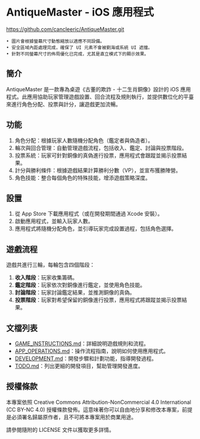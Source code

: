 # AntiqueMaster - iOS 應用程式

https://github.com/cancleeric/AntiqueMaster.git

    • 圖片會根據螢幕尺寸動態縮放以適應不同設備。
    • 安全區域內距處理完成，確保了 UI 元素不會被劉海或系統 UI 遮擋。
    • 針對不同螢幕尺寸的佈局優化已完成，尤其是直立模式下的顯示效果。

## 簡介

AntiqueMaster 是一款專為桌遊《古董的欺詐 - 十二生肖銅像》設計的 iOS 應用程式。此應用協助玩家管理遊戲設置、回合流程及規則執行，並提供數位化的平臺來進行角色分配、投票與計分，讓遊戲更加流暢。

## 功能

1. 角色分配：根據玩家人數隨機分配角色（鑑定者與偽造者）。
2. 輪次與回合管理：自動管理遊戲流程，包括收入、鑑定、討論與投票階段。
3. 投票系統：玩家可針對銅像的真偽進行投票，應用程式會跟蹤並揭示投票結果。
4. 計分與勝利條件：根據遊戲結果計算勝利分數（VP），並宣布獲勝陣營。
5. 角色技能：整合每個角色的特殊技能，增添遊戲策略深度。

## 設置

1. 從 App Store 下載應用程式（或在開發期間通過 Xcode 安裝）。
2. 啟動應用程式，並輸入玩家人數。
3. 應用程式將隨機分配角色，並引導玩家完成設置過程，包括角色選擇。

## 遊戲流程

遊戲共進行三輪，每輪包含四個階段：

1. **收入階段**：玩家收集籌碼。
2. **鑑定階段**：玩家依次對銅像進行鑑定，並使用角色技能。
3. **討論階段**：玩家討論鑑定結果，並推測銅像的真偽。
4. **投票階段**：玩家對希望保留的銅像進行投票，應用程式將跟蹤並揭示投票結果。

## 文檔列表

- [GAME_INSTRUCTIONS.md](./GAME_INSTRUCTIONS.md)：詳細說明遊戲規則和流程。
- [APP_OPERATIONS.md](./APP_OPERATIONS.md)：操作流程指南，說明如何使用應用程式。
- [DEVELOPMENT.md](./DEVELOPMENT.md)：開發步驟和計劃功能，指導開發過程。
- [TODO.md](./TODO.md)：列出更細的開發項目，幫助管理開發進度。

## 授權條款

本專案依照 Creative Commons Attribution-NonCommercial 4.0 International (CC BY-NC 4.0) 授權條款發佈。這意味著你可以自由地分享和修改本專案，前提是必須署名歸屬原作者，且不可將本專案用於商業用途。

請參閱隨附的 LICENSE 文件以獲取更多詳情。
